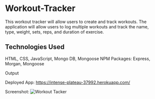 # Workout-Tracker
This workout tracker will allow users to create and track workouts. The application will allow users to log multiple workouts and track the name, type, weight, sets, reps, and duration of exercise.

## Technologies Used
HTML, CSS, JavaScript, Mongo DB, Mongoose NPM Packages: Express, Morgan, Mongoose

Output

Deployed App: https://intense-plateau-37992.herokuapp.com/

Screenshot:
![Workout Tacker]()

